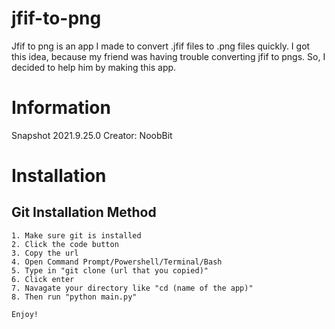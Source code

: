 # jfif-to-png
Jfif to png is an app I made to convert .jfif files to .png files quickly. I got this idea, because my friend was having trouble converting jfif to pngs. So, I decided to help him by making this app.

# Information
Snapshot 2021.9.25.0
Creator: NoobBit

# Installation
## Git Installation Method
```
1. Make sure git is installed
2. Click the code button
3. Copy the url
4. Open Command Prompt/Powershell/Terminal/Bash 
5. Type in "git clone (url that you copied)"
6. Click enter
7. Navagate your directory like "cd (name of the app)"
8. Then run "python main.py"

Enjoy!
```
